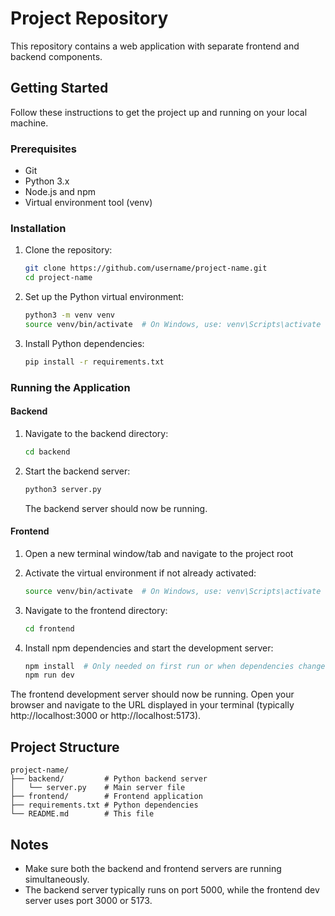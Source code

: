 # Project Repository

This repository contains a web application with separate frontend and backend components.

## Getting Started

Follow these instructions to get the project up and running on your local machine.

### Prerequisites

- Git
- Python 3.x
- Node.js and npm
- Virtual environment tool (venv)

### Installation

1. Clone the repository:
   ```bash
   git clone https://github.com/username/project-name.git
   cd project-name
   ```

2. Set up the Python virtual environment:
   ```bash
   python3 -m venv venv
   source venv/bin/activate  # On Windows, use: venv\Scripts\activate
   ```

3. Install Python dependencies:
   ```bash
   pip install -r requirements.txt
   ```

### Running the Application

#### Backend

1. Navigate to the backend directory:
   ```bash
   cd backend
   ```

2. Start the backend server:
   ```bash
   python3 server.py
   ```
   The backend server should now be running.

#### Frontend

1. Open a new terminal window/tab and navigate to the project root
2. Activate the virtual environment if not already activated:
   ```bash
   source venv/bin/activate  # On Windows, use: venv\Scripts\activate
   ```

3. Navigate to the frontend directory:
   ```bash
   cd frontend
   ```

4. Install npm dependencies and start the development server:
   ```bash
   npm install  # Only needed on first run or when dependencies change
   npm run dev
   ```

The frontend development server should now be running. Open your browser and navigate to the URL displayed in your terminal (typically http://localhost:3000 or http://localhost:5173).

## Project Structure

```
project-name/
├── backend/         # Python backend server
│   └── server.py    # Main server file
├── frontend/        # Frontend application
├── requirements.txt # Python dependencies
└── README.md        # This file
```

## Notes

- Make sure both the backend and frontend servers are running simultaneously.
- The backend server typically runs on port 5000, while the frontend dev server uses port 3000 or 5173.